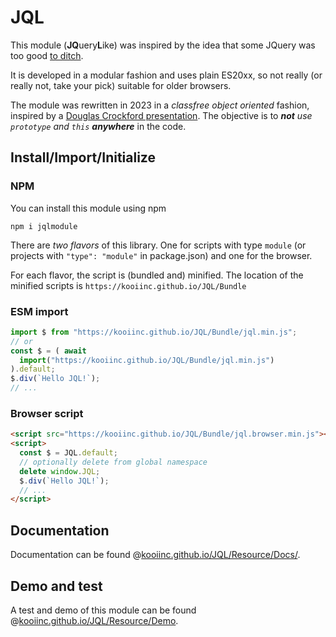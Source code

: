 # JQL

This module (<b>JQ</b>uery<b>L</b>ike) was inspired by the idea that some JQuery was too good <a target="_blank" href="http://youmightnotneedjquery.com/" rel="nofollow">to ditch</a>.

It is developed in a modular fashion and uses plain ES20xx, so not really (or really not, take your pick) suitable for older browsers.

The module was rewritten in 2023 in a <i>classfree object oriented</i> fashion, inspired by a <a target="_blank" href="https://youtu.be/XFTOG895C7c?t=2562">Douglas Crockford presentation</a>. The objective is to ***not** use `prototype` and `this` **anywhere*** in the code.

## Install/Import/Initialize

### NPM
You can install this module using npm
```
npm i jqlmodule
```

There are *two flavors* of this library. One for scripts with type `module` (or projects with `"type": "module"` in package.json) and one for the browser.

For each flavor, the script is (bundled and) minified. The location of the minified scripts is `https://kooiinc.github.io/JQL/Bundle`

### ESM import
``` javascript
import $ from "https://kooiinc.github.io/JQL/Bundle/jql.min.js";
// or
const $ = ( await 
  import("https://kooiinc.github.io/JQL/Bundle/jql.min.js") 
).default;
$.div(`Hello JQL!`);
// ...
```

### Browser script
``` html
<script src="https://kooiinc.github.io/JQL/Bundle/jql.browser.min.js"></script>
<script>
  const $ = JQL.default;
  // optionally delete from global namespace
  delete window.JQL;
  $.div(`Hello JQL!`);
  // ...
</script>
```
## Documentation
Documentation can be found @[kooiinc.github.io/JQL/Resource/Docs/](https://kooiinc.github.io/JQL/Docs/).

## Demo and test
A test and demo of this module can be found @[kooiinc.github.io/JQL/Resource/Demo](https://kooiinc.github.io/JQL/TestNDemo/).